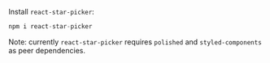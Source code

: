 Install `react-star-picker`:

```js static
npm i react-star-picker

```

Note: currently `react-star-picker` requires `polished` and `styled-components` as peer dependencies.
